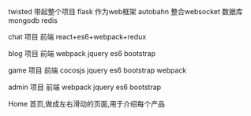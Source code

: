 twisted 带起整个项目
flask 作为web框架
autobahn 整合websocket
数据库 mongodb
redis

chat 项目
前端 react+es6+webpack+redux

blog 项目
前端 webpack jquery es6 bootstrap

game 项目
前端 cocosjs jquery es6 bootstrap webpack

admin 项目
前端 webpack jquery es6 bootstrap

Home 
首页,做成左右滑动的页面,用于介绍每个产品





